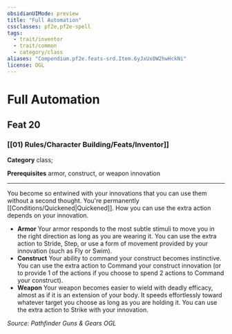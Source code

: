 ```yaml
---
obsidianUIMode: preview
title: "Full Automation"
cssclasses: pf2e,pf2e-spell
tags:
  - trait/inventor
  - trait/common
  - category/class
aliases: "Compendium.pf2e.feats-srd.Item.6yJxUx0W2hwHckNi"
license: OGL
---
```

# Full Automation
## Feat 20
### [[01) Rules/Character Building/Feats/Inventor]]

**Category** class; 



**Prerequisites** armor, construct, or weapon innovation
* * *
You become so entwined with your innovations that you can use them without a second thought. You're permanently [[Conditions/Quickened|Quickened]]. How you can use the extra action depends on your innovation.

*   **Armor** Your armor responds to the most subtle stimuli to move you in the right direction as long as you are wearing it. You can use the extra action to Stride, Step, or use a form of movement provided by your innovation (such as Fly or Swim).
*   **Construct** Your ability to command your construct becomes instinctive. You can use the extra action to Command your construct innovation (or to provide 1 of the actions if you choose to spend 2 actions to Command your construct).
*   **Weapon** Your weapon becomes easier to wield with deadly efficacy, almost as if it is an extension of your body. It speeds effortlessly toward whatever target you choose as long as you are holding it. You can use the extra action to Strike with your innovation.

*Source: Pathfinder Guns & Gears*
*OGL*